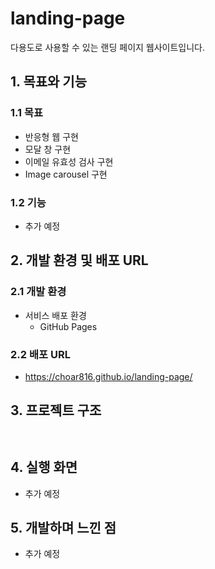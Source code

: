 # landing-page
다용도로 사용할 수 있는 랜딩 페이지 웹사이트입니다.

## 1. 목표와 기능
### 1.1 목표
- 반응형 웹 구현
- 모달 창 구현
- 이메일 유효성 검사 구현
- Image carousel 구현

### 1.2 기능
- 추가 예정

## 2. 개발 환경 및 배포 URL
### 2.1 개발 환경
- 서비스 배포 환경
  - GitHub Pages
### 2.2 배포 URL
- https://choar816.github.io/landing-page/

## 3. 프로젝트 구조
```


```

## 4. 실행 화면
- 추가 예정

## 5. 개발하며 느낀 점
- 추가 예정
